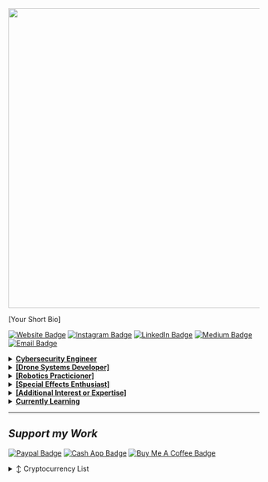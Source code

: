 <img src="[https://media.licdn.com/dms/image/D4E03AQF0Sbqt9-g8Mw/profile-displayphoto-shrink_800_800/0/1691792438270?e=2147483647&v=beta&t=i5fF_WxlUpWn3UmXFZQ-W0XJGSmWsBWmS_3sfIwHDUQ]" width="600">

[Your Short Bio]

 [![Website Badge](https://img.shields.io/badge/Website-3776AB?style=for-the-badge)](https://lexicon121.github.io/LexieThachSite/)
 [![Instagram Badge](https://img.shields.io/badge/Instagram-E4405F?style=for-the-badge&logo=instagram&logoColor=white)](https://www.instagram.com/lunatech88/?img_index=1)
 [![LinkedIn Badge](https://img.shields.io/badge/LinkedIn-0077B5?style=for-the-badge&logo=linkedin&logoColor=white)](https://www.linkedin.com/in/lexie-alex-thach-297190120/)
 [![Medium Badge](https://img.shields.io/badge/Medium-12100E?style=for-the-badge&logo=medium&logoColor=white)](https://medium.com/@alex.thach3)
 [![Email Badge](https://img.shields.io/badge/Email-8B89CC?style=for-the-badge&logo=protonmail&logoColor=white)](mailto:lexicon21@proton.me)

<details>
  
<summary><b><u>Cybersecurity Engineer</u></b></summary>

[Description of your role/expertise and what you do in this area]

- [Project or Achievement #1](Project URL)
- [Project or Achievement #2](Project URL)

</details>

<details>
 
<summary><b><u>[Drone Systems Developer]</u></b></summary>

[Description of your role/expertise and what you do in this area]

- [Project or Achievement #1](Project URL)
- [Project or Achievement #2](Project URL)

</details>

<details>
 
<summary><b><u>[Robotics Practicioner]</u></b></summary>

[Description of your role/expertise and what you do in this area]

- [Project or Achievement #1](Project URL)
- [Project or Achievement #2](Project URL)

</details>

<details>
 
<summary><b><u>[Special Effects Enthusiast]</u></b></summary>

[Description of your role/expertise and what you do in this area]

- [Research Topic or Area]
- [Publication or Content Creation Channel]

</details>

<details>
 
<summary><b><u>[Additional Interest or Expertise]</u></b></summary>

[Description of your interest or expertise]

- [Specific Interest or Project #1]
- [Specific Interest or Project #2]

</details>

<details>
 
<summary><b><u>Currently Learning</u></b></summary>

[Description of what you're currently learning or exploring]

- [Topic or Area of Study #1]
- [Topic or Area of Study #2]

</details>

---

## *Support my Work*
[![Paypal Badge](https://img.shields.io/badge/PayPal-00457C?style=for-the-badge&logo=paypal&logoColor=white)](https://www.paypal.me/AThach822
)
[![Cash App Badge](https://img.shields.io/badge/CashApp-01D21C?style=for-the-badge&logo=cashapp&logoColor=white)](https://cash.app/$Vexacon121)
 [![Buy Me A Coffee Badge](https://img.shields.io/badge/BuyMeACoffee-FFDD00?style=for-the-badge)](https://www.buymeacoffee.com/lexiecon121)

<details>

  <summary>↕️ <bold>Cryptocurrency List</bold></summary>
 
 <br />

| Currency          | Wallet Address                                                                                               |
|-------------------|--------------------------------------------------------------------------------------------------------------|
| Bitcoin   | 3Pgqkda3w8ZTzBGT5DeLDiWdkgNTNjNxvo                                                                                          |
| Ethereum     | 0x31Dcb542BA6dDf0b16EcB36B5Aedf14d5CEcB897                                                                                         |
| Tether     | 0x96AfE6640a310265D3177eFC3bfEAa0dC6F4e31E                                                                                         |


</details>
